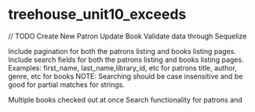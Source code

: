 # treehouse_unit10_exceeds


// TODO
Create New Patron
Update Book
Validate data through Sequelize

Include pagination for both the patrons listing and books listing pages.
Include search fields for both the patrons listing and books listing pages.
Examples:
first_name, last_name,library_id, etc for patrons
title, author, genre, etc for books
NOTE: Searching should be case insensitive and be good for partial matches for strings.

Multiple books checked out at once
Search functionality for patrons and 